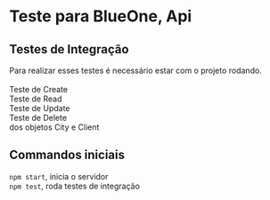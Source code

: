 # Teste para BlueOne, Api

## Testes de Integração
Para realizar esses testes é necessário estar com o projeto rodando.
<br>
<br>
Teste de Create<br>
Teste de Read<br>
Teste de Update<br>
Teste de Delete<br>
dos objetos City e Client


## Commandos iniciais

`npm start`, inicia o servidor<br>
`npm test`, roda testes de integração
